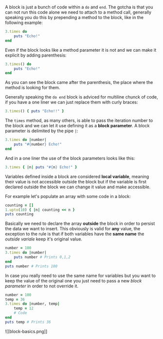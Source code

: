 A block is just a bunch of code within a `do` and `end`. The gotcha is that you can not run this code alone we need to attach to a method call, generally speaking you do this by prepending a method to the block, like in the following example:
```ruby
3.times do
	puts "Echo!"
end
```
Even if the block looks like a method parameter it is not and we can make it explicit by adding parenthesis:
```ruby
3.times() do
	puts "Echo!"
end
```
As you can see the block came after the parenthesis, the place where the method is looking for them.

Generally speaking the `do end` block is adviced for multiline chunck of code, if you have a one liner we can just replace them with curly braces:
```ruby
3.times() { puts "Echo!!" }
```

The `times` method, as many others, is able to pass the iteration number to the block and we can let it use defining it as a **block parameter**. A block parameter is delimited by the pipe `|`:
```ruby
3.times do |number|
	puts "#{number} Echo!"
end
```
And in a one liner the use of the block parameters looks like this:
```ruby
3.times { |n| puts "#{n} Echo!" }
```

Variables defined inside a block are considered **local variable**, meaning their value is not accessible outside the block but if the variable is first declared outside the block we can change it value and make accessible.

For example let's populate an array with some code in a block:
```ruby
counting = []
1.upto(10) { |n| counting << n }
puts counting
```
Basically we need to declare the array **outside** the block in order to persist the data we want to insert. This obviously is valid for **any** value, the exception to the rule is that if both variables have the **same name** the *outside variale* keep it's original value.
```ruby
number = 100
3.times do |number|
	puts number # Prints 0,1,2
end
puts number # Prints 100
```
In case you really need to use the same name for variables but you want to keep the value of the original one you just need to pass a new *block parameter* in order to not override it.
```ruby
number = 100
temp = 36
3.times do |number, temp|
	temp = 12
	# Code 
end
puts temp # Prints 36
```
![[block-basics.png]]

